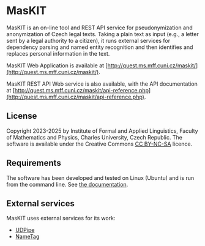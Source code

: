 # MasKIT

MasKIT is an on-line tool and REST API service for pseudonymization and anonymization of Czech legal texts.
Taking a plain text as input (e.g., a letter sent by a legal authority to a citizen),
it runs external services for dependency parsing and named entity recognition and then identifies and replaces personal information in the text.

MasKIT Web Application is available at [http://quest.ms.mff.cuni.cz/maskit/](http://quest.ms.mff.cuni.cz/maskit/).

MasKIT REST API Web service is also available, with the API documentation at [http://quest.ms.mff.cuni.cz/maskit/api-reference.php](http://quest.ms.mff.cuni.cz/maskit/api-reference.php).

## License

Copyright 2023-2025 by Institute of Formal and Applied Linguistics, Faculty of Mathematics and Physics, Charles University, Czech Republic. 
The software is available under the Creative Commons [CC BY-NC-SA](https://creativecommons.org/licenses/by-nc-sa/4.0/) licence.

## Requirements

The software has been developed and tested on Linux (Ubuntu) and is run from the command line.
See [the documentation](https://ufal.mff.cuni.cz/maskit/users-manual).

## External services

MasKIT uses external services for its work:

- [UDPipe](https://github.com/ufal/udpipe/)
- [NameTag](https://github.com/ufal/nametag/)
